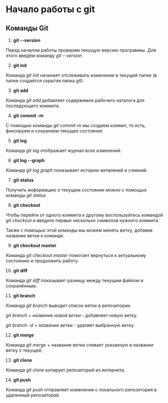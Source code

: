 # Начало работы с git

## Команды Git

1. **git --version**

Перед началом работы проверим текущую версию программы. Для этого введём команду *git --version*

2. **git init**

Команда *git init* начинает отслеживать изменения в текущей папке (в папке создаётся скрытая папка git)

3. **git add**

Команда *git add* добавляет содержимое рабочего каталога для последующего коммита. 

4. **git commit -m**

С помощью команды *git commit-m* мы создаем коммит, то есть, фиксируем и сохраняем текущее состояние.

5. **git log**

Команда *git log* отображает журнал всех изменений.

6. **git log --graph**

Команда *git log graph* показывает историю ветвлений и слияний. 

7. **git status**

Получить информацию о текущем состоянии можно с помощью команды *git status*

8. **git checkout**

Чтобы перейти от одного коммита к другому воспользуйтесь командой *git checkout* и введите первые несколько символов нужного коммита. 

Также с помощью этой команды мы можем менять ветку, добавив название ветки к команде.

9. **git checkout master**

Команда *git checkout master* помогает вернуться к актуальному состоянию и продолжить работу.

10. **git diff**

Команда *git diff* показывает разницу между текущим файлом и сохранённым. 

11. **git branch**

Команда *git branch* выводит список веток в репозитории.

*git branch + название новой ветки* - добавляет новую ветку.

*git branch -d + название ветки* - удаляет выбранную ветку.

12. **git merge**

Команда *git merge* + название ветки сливает указанную в названии ветку с текущей. 

13. **git clone**

Команда *git clone* копирует репозиторий из интернета. 

14. **git push**

Команда *git push* отправляет изменения с локального репозитория в удаленный репозиторий. 
